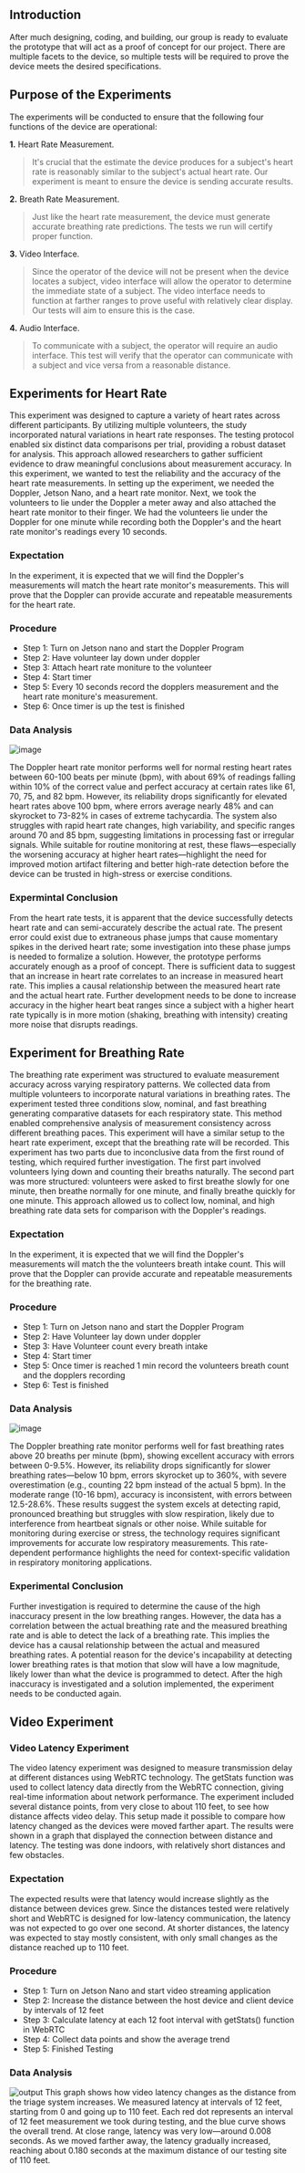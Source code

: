## Introduction 

After much designing, coding, and building, our group is ready to evaluate the prototype that will act as a proof of concept for our project. There are multiple facets to the device, so multiple tests will be required to prove the device meets the desired specifications.


## Purpose of the Experiments


The experiments will be conducted to ensure that the following four functions of the device are operational:
  
**1.** Heart Rate Measurement.  
>It's crucial that the estimate the device produces for a subject's heart rate is reasonably similar to the subject's actual heart rate. Our experiment is meant to ensure the device is sending accurate results. 
    
**2.** Breath Rate Measurement.  
>Just like the heart rate measurement, the device must generate accurate breathing rate predictions. The tests we run will certify proper function.

**3.** Video Interface.  
>Since the operator of the device will not be present when the device locates a subject, video interface will allow the operator to determine the immediate state of a subject. The video interface needs to function at farther ranges to prove useful with relatively clear display. Our tests will aim to ensure this is the case.

**4.** Audio Interface.
>To communicate with a subject, the operator will require an audio interface. This test will verify that the operator can communicate with a subject and vice versa from a reasonable distance.

## Experiments for Heart Rate

This experiment was designed to capture a variety of heart rates across different participants. By utilizing multiple volunteers, the study incorporated natural variations in heart rate responses. The testing protocol enabled six distinct data comparisons per trial, providing a robust dataset for analysis. This approach allowed researchers to gather sufficient evidence to draw meaningful conclusions about measurement accuracy. In this experiment, we wanted to test the reliability and the accuracy of the heart rate measurements. In setting up the experiment, we needed the Doppler, Jetson Nano, and a heart rate monitor. Next, we took the volunteers to lie under the Doppler a meter away and also attached the heart rate monitor to their finger. We had the volunteers lie under the Doppler for one minute while recording both the Doppler's and the heart rate monitor's readings every 10 seconds.

### Expectation
In the experiment, it is expected that we will find the Doppler's measurements will match the heart rate monitor's measurements. This will prove that the Doppler can provide accurate and repeatable measurements for the heart rate.

### Procedure
  - Step 1: Turn on Jetson nano and start the Doppler Program
  - Step 2: Have volunteer lay down under doppler
  - Step 3: Attach heart rate moniture to the volunteer
  - Step 4: Start timer
  - Step 5: Every 10 seconds record the dopplers measurement and the heart rate moniture's measurement.
  - Step 6: Once timer is up the test is finished
  
### Data Analysis

![image](https://github.com/user-attachments/assets/b8d21bb7-6670-4605-bf81-73fc719b6965)

The Doppler heart rate monitor performs well for normal resting heart rates between 60-100 beats per minute (bpm), with about 69% of readings falling within 10% of the correct value and perfect accuracy at certain rates like 61, 70, 75, and 82 bpm. However, its reliability drops significantly for elevated heart rates above 100 bpm, where errors average nearly 48% and can skyrocket to 73-82% in cases of extreme tachycardia. The system also struggles with rapid heart rate changes, high variability, and specific ranges around 70 and 85 bpm, suggesting limitations in processing fast or irregular signals. While suitable for routine monitoring at rest, these flaws—especially the worsening accuracy at higher heart rates—highlight the need for improved motion artifact filtering and better high-rate detection before the device can be trusted in high-stress or exercise conditions.


### Expermintal Conclusion

From the heart rate tests, it is apparent that the device successfully detects heart rate and can semi-accurately describe the actual rate. The present error could exist due to extraneous phase jumps that cause momentary spikes in the derived heart rate; some investigation into these phase jumps is needed to formalize a solution. However, the prototype performs accurately enough as a proof of concept. There is sufficient data to suggest that an increase in heart rate correlates to an increase in measured heart rate. This implies a causal relationship between the measured heart rate and the actual heart rate. Further development needs to be done to increase accuracy in the higher heart beat ranges since a subject with a higher heart rate typically is in more motion (shaking, breathing with intensity) creating more noise that disrupts readings. 

## Experiment for Breathing Rate 

The breathing rate experiment was structured to evaluate measurement accuracy across varying respiratory patterns. We collected data from multiple volunteers to incorporate natural variations in breathing rates. The experiment tested three conditions slow, nominal, and fast breathing generating comparative datasets for each respiratory state. This method enabled comprehensive analysis of measurement consistency across different breathing paces. This experiment will have a similar setup to the heart rate experiment, except that the breathing rate will be recorded. This experiment has two parts due to inconclusive data from the first round of testing, which required further investigation. The first part involved volunteers lying down and counting their breaths naturally. The second part was more structured: volunteers were asked to first breathe slowly for one minute, then breathe normally for one minute, and finally breathe quickly for one minute. This approach allowed us to collect low, nominal, and high breathing rate data sets for comparison with the Doppler's readings.

### Expectation
In the experiment, it is expected that we will find the Doppler's measurements will match the the volunteers breath intake count. This will prove that the Doppler can provide accurate and repeatable measurements for the breathing rate.

### Procedure
  - Step 1: Turn on Jetson nano and start the Doppler Program
  - Step 2: Have Volunteer lay down under doppler
  - Step 3: Have Volunteer count every breath intake
  - Step 4: Start timer
  - Step 5: Once timer is reached 1 min record the volunteers breath count and the dopplers recording
  - Step 6: Test is finished

### Data Analysis

![image](https://github.com/user-attachments/assets/c83787d1-e0ff-4c3c-9134-ce8bbba5de74)

The Doppler breathing rate monitor performs well for fast breathing rates above 20 breaths per minute (bpm), showing excellent accuracy with errors between 0-9.5%. However, its reliability drops significantly for slower breathing rates—below 10 bpm, errors skyrocket up to 360%, with severe overestimation (e.g., counting 22 bpm instead of the actual 5 bpm). In the moderate range (10-16 bpm), accuracy is inconsistent, with errors between 12.5-28.6%. These results suggest the system excels at detecting rapid, pronounced breathing but struggles with slow respiration, likely due to interference from heartbeat signals or other noise. While suitable for monitoring during exercise or stress, the technology requires significant improvements for accurate low respiratory measurements. This rate-dependent performance highlights the need for context-specific validation in respiratory monitoring applications.


### Experimental Conclusion

Further investigation is required to determine the cause of the high inaccuracy present in the low breathing ranges. However, the data has a correlation between the actual breathing rate and the measured breathing rate and is able to detect the lack of a breathing rate. This implies the device has a causal relationship between the actual and measured breathing rates. A potential reason for the device's incapability at detecting lower breathing rates is that motion that slow will have a low magnitude, likely lower than what the device is programmed to detect. After the high inaccuracy is investigated and a solution implemented, the experiment needs to be conducted again.

## Video Experiment 

### Video Latency Experiment 
The video latency experiment was designed to measure transmission delay at different distances using WebRTC technology. The getStats function was used to collect latency data directly from the WebRTC connection, giving real-time information about network performance. The experiment included several distance points, from very close to about 110 feet, to see how distance affects video delay. This setup made it possible to compare how latency changed as the devices were moved farther apart. The results were shown in a graph that displayed the connection between distance and latency. The testing was done indoors, with relatively short distances and few obstacles. 

### Expectation 
The expected results were that latency would increase slightly as the distance between devices grew. Since the distances tested were relatively short and WebRTC is designed for low-latency communication, the latency was not expected to go over one second. At shorter distances, the latency was expected to stay mostly consistent, with only small changes as the distance reached up to 110 feet.

### Procedure
  - Step 1: Turn on Jetson Nano and start video streaming application
  - Step 2: Increase the distance between the host device and client device by intervals of 12 feet
  - Step 3: Calculate latency at each 12 foot interval with getStats() function in WebRTC
  - Step 4: Collect data points and show the average trend
  - Step 5: Finished Testing
### Data Analysis 
![output](https://github.com/user-attachments/assets/9023d9f1-9465-47ff-aba8-1805cedccb08)
This graph shows how video latency changes as the distance from the triage system increases. We measured latency at intervals of 12 feet, starting from 0 and going up to 110 feet. Each red dot represents an interval of 12 feet measurement we took during testing, and the blue curve shows the overall trend. At close range, latency was very low—around 0.008 seconds. As we moved farther away, the latency gradually increased, reaching about 0.180 seconds at the maximum distance of our testing site of 110 feet.
